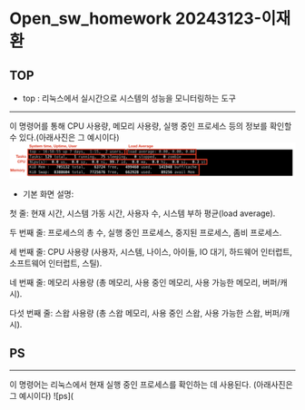 # Open_sw_homework 20243123-이재환
## TOP
* top : 리눅스에서 실시간으로 시스템의 성능을 모니터링하는 도구
---
이 명령어를 통해 CPU 사용량, 메모리 사용량, 실행 중인 프로세스 등의 정보를 확인할 수 있다.(아래사진은 그 예시이다)
![top](https://github.com/hwanlee0321/Open_sw_homework/blob/main/top.png)
* 기본 화면 설명:

첫 줄: 현재 시간, 시스템 가동 시간, 사용자 수, 시스템 부하 평균(load average).


두 번째 줄: 프로세스의 총 수, 실행 중인 프로세스, 중지된 프로세스, 좀비 프로세스.


세 번째 줄: CPU 사용량 (사용자, 시스템, 나이스, 아이들, IO 대기, 하드웨어 인터럽트, 소프트웨어 인터럽트, 스틸).


네 번째 줄: 메모리 사용량 (총 메모리, 사용 중인 메모리, 사용 가능한 메모리, 버퍼/캐시).


다섯 번째 줄: 스왑 사용량 (총 스왑 메모리, 사용 중인 스왑, 사용 가능한 스왑, 버퍼/캐시).

## PS
---
이 명령어는 리눅스에서 현재 실행 중인 프로세스를 확인하는 데 사용된다. (아래사진은 그 예시이다)
![ps](
